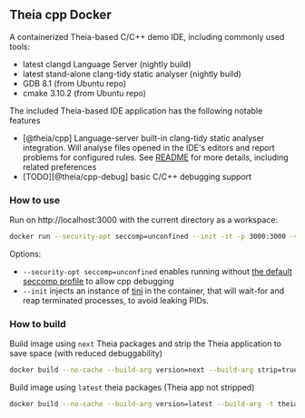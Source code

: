 ## Theia cpp Docker

A containerized Theia-based C/C++ demo IDE, including commonly used tools:
- latest clangd Language Server (nightly build)
- latest stand-alone clang-tidy static analyser (nightly build)
- GDB 8.1 (from Ubuntu repo)
- cmake 3.10.2 (from Ubuntu repo)

The included Theia-based IDE application has the following notable features
- [@theia/cpp] Language-server built-in clang-tidy static analyser integration. Will analyse files opened in the IDE's editors and report problems for configured rules. See [README](https://github.com/theia-ide/theia/tree/master/packages/cpp#using-the-clang-tidy-linter) for more details, including related preferences
- [TODO][@theia/cpp-debug] basic C/C++ debugging support

### How to use

Run on http://localhost:3000 with the current directory as a workspace:

```bash
docker run --security-opt seccomp=unconfined --init -it -p 3000:3000 -v "$(pwd):/home/project:cached" theiaide/theia-cpp:next
```

Options:
- `--security-opt seccomp=unconfined` enables running without [the default seccomp profile](https://docs.docker.com/engine/security/seccomp/) to allow cpp debugging
- `--init` injects an instance of [tini](https://github.com/krallin/tini) in the container, that will wait-for and reap terminated processes, to avoid leaking PIDs.

### How to build

Build image using `next` Theia packages and strip the Theia application to save space (with reduced debuggability) 
```bash
docker build --no-cache --build-arg version=next --build-arg strip=true  -t theia-cpp:next .
```

Build image using `latest` theia packages (Theia app not stripped)
```bash
docker build --no-cache --build-arg version=latest --build-arg -t theia-cpp:latest .
```
